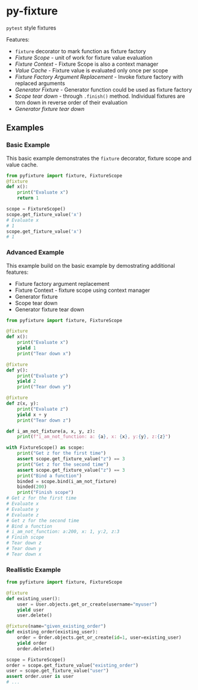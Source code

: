 # py-fixture
`pytest` style fixtures

Features:

* `fixture` decorator to mark function as fixture factory
* *Fixture Scope* - unit of work for fixture value evaluation
* *Fixture Context* - Fixture Scope is also a context manager
* *Value Cache* - Fixture value is evaluated only once per scope
* *Fixture Factory Argument Replacement* - Invoke fixture factory with replaced arguments
* *Generator Fixture* - Generator function could be used as fixture factory
* *Scope tear down* - through `.finish()` method. Individual fixtures are torn down in reverse order of their evaluation
* *Generator fixture tear down*

## Examples

### Basic Example

This basic example demonstrates the `fixture` decorator, fixture scope and value cache.

```python
from pyfixture import fixture, FixtureScope
@fixture
def x():
    print("Evaluate x")
    return 1

scope = FixtureScope()
scope.get_fixture_value('x')
# Evaluate x
# 1
scope.get_fixture_value('x')
# 1
```

### Advanced Example

This example build on the basic example by demostrating additional features:

* Fixture factory argument replacement
* Fixture Context - fixture scope using context manager
* Generator fixture
* Scope tear down
* Generator fixture tear down

```python
from pyfixture import fixture, FixtureScope

@fixture
def x():
    print("Evaluate x")
    yield 1
    print("Tear down x")

@fixture
def y():
    print("Evaluate y")
    yield 2
    print("Tear down y")

@fixture
def z(x, y):
    print("Evaluate z")
    yield x + y
    print("Tear down z")

def i_am_not_fixture(a, x, y, z):
    print(f"i_am_not_function: a: {a}, x: {x}, y:{y}, z:{z}")

with FixtureScope() as scope:
    print("Get z for the first time")
    assert scope.get_fixture_value("z") == 3
    print("Get z for the second time")
    assert scope.get_fixture_value("z") == 3
    print("Bind a function")
    binded = scope.bind(i_am_not_fixture)
    binded(200)
    print("Finish scope")
# Get z for the first time
# Evaluate x
# Evaluate y
# Evaluate z
# Get z for the second time
# Bind a function
# i_am_not_function: a:200, x: 1, y:2, z:3
# Finish scope
# Tear down z
# Tear down y
# Tear down x
```

### Reallistic Example

```python
from pyfixture import fixture, FixtureScope

@fixture
def existing_user():
    user = User.objects.get_or_create(username="myuser")
    yield user
    user.delete()

@fixture(name="given_existing_order")
def existing_order(existing_user):
    order = Order.objects.get_or_create(id=1, user=existing_user)
    yield order
    order.delete()

scope = FixtureScope()
order = scope.get_fixture_value("existing_order")
user = scope.get_fixture_value("user")
assert order.user is user
# ...

```
